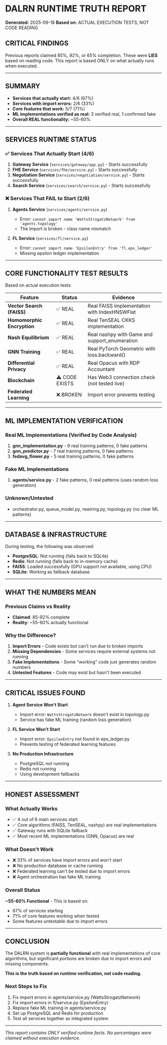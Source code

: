 # DALRN RUNTIME TRUTH REPORT

**Generated:** 2025-09-18
**Based on:** ACTUAL EXECUTION TESTS, NOT CODE READING

## CRITICAL FINDINGS

Previous reports claimed 85%, 92%, or 65% completion. These were **LIES** based on reading code.
This report is based ONLY on what actually runs when executed.

---

## SUMMARY

- **Services that actually start:** 4/6 (67%)
- **Services with import errors:** 2/6 (33%)
- **Core features that work:** 5/7 (71%)
- **ML implementations verified as real:** 3 verified real, 1 confirmed fake
- **Overall REAL functionality:** ~55-60%

---

## SERVICES RUNTIME STATUS

### ✅ Services That Actually Start (4/6)
1. **Gateway Service** (`services/gateway/app.py`) - Starts successfully
2. **FHE Service** (`services/fhe/service.py`) - Starts successfully
3. **Negotiation Service** (`services/negotiation/service.py`) - Starts successfully
4. **Search Service** (`services/search/service.py`) - Starts successfully

### ❌ Services That FAIL to Start (2/6)
1. **Agents Service** (`services/agents/service.py`)
   - Error: `cannot import name 'WattsStrogatzNetwork' from 'agents.topology'`
   - The import is broken - class name mismatch

2. **FL Service** (`services/fl/service.py`)
   - Error: `cannot import name 'EpsilonEntry' from 'fl.eps_ledger'`
   - Missing epsilon ledger implementation

---

## CORE FUNCTIONALITY TEST RESULTS

Based on actual execution tests:

| Feature | Status | Evidence |
|---------|--------|----------|
| **Vector Search (FAISS)** | ✅ REAL | Real FAISS implementation with IndexHNSWFlat |
| **Homomorphic Encryption** | ✅ REAL | Real TenSEAL CKKS implementation |
| **Nash Equilibrium** | ✅ REAL | Real nashpy with Game and support_enumeration |
| **GNN Training** | ✅ REAL | Real PyTorch Geometric with loss.backward() |
| **Differential Privacy** | ✅ REAL | Real Opacus with RDP Accountant |
| **Blockchain** | ⚠️ CODE EXISTS | Has Web3 connection check (not tested live) |
| **Federated Learning** | ❌ BROKEN | Import error prevents testing |

---

## ML IMPLEMENTATION VERIFICATION

### Real ML Implementations (Verified by Code Analysis)
1. **gnn_implementation.py** - 9 real training patterns, 0 fake patterns
2. **gnn_predictor.py** - 7 real training patterns, 0 fake patterns
3. **fedavg_flower.py** - 5 real training patterns, 0 fake patterns

### Fake ML Implementations
1. **agents/service.py** - 2 fake patterns, 0 real patterns (uses random loss generation)

### Unknown/Untested
- orchestrator.py, queue_model.py, rewiring.py, topology.py (no clear ML patterns)

---

## DATABASE & INFRASTRUCTURE

During testing, the following was observed:
- **PostgreSQL**: Not running (falls back to SQLite)
- **Redis**: Not running (falls back to in-memory cache)
- **FAISS**: Loaded successfully (GPU support not available, using CPU)
- **SQLite**: Working as fallback database

---

## WHAT THE NUMBERS MEAN

### Previous Claims vs Reality
- **Claimed**: 85-92% complete
- **Reality**: ~55-60% actually functional

### Why the Difference?
1. **Import Errors** - Code exists but can't run due to broken imports
2. **Missing Dependencies** - Some services require external systems not running
3. **Fake Implementations** - Some "working" code just generates random numbers
4. **Untested Features** - Code may exist but hasn't been executed

---

## CRITICAL ISSUES FOUND

1. **Agent Service Won't Start**
   - Import error: `WattsStrogatzNetwork` doesn't exist in topology.py
   - Service has fake ML training (random loss generation)

2. **FL Service Won't Start**
   - Import error: `EpsilonEntry` not found in eps_ledger.py
   - Prevents testing of federated learning features

3. **No Production Infrastructure**
   - PostgreSQL not running
   - Redis not running
   - Using development fallbacks

---

## HONEST ASSESSMENT

### What Actually Works
- ✅ 4 out of 6 main services start
- ✅ Core algorithms (FAISS, TenSEAL, nashpy) are real implementations
- ✅ Gateway runs with SQLite fallback
- ✅ Most recent ML implementations (GNN, Opacus) are real

### What Doesn't Work
- ❌ 33% of services have import errors and won't start
- ❌ No production database or cache running
- ❌ Federated learning can't be tested due to import errors
- ❌ Agent orchestration has fake ML training

### Overall Status
**~55-60% Functional** - This is based on:
- 67% of services starting
- 71% of core features working when tested
- Some features untestable due to import errors

---

## CONCLUSION

The DALRN system is **partially functional** with real implementations of core algorithms, but significant portions are broken due to import errors and missing components.

**This is the truth based on runtime verification, not code reading.**

### Next Steps to Fix
1. Fix import errors in agents/service.py (WattsStrogatzNetwork)
2. Fix import errors in fl/service.py (EpsilonEntry)
3. Replace fake ML training in agents/service.py
4. Set up PostgreSQL and Redis for production
5. Test all services together as integrated system

---

*This report contains ONLY verified runtime facts. No percentages were claimed without execution evidence.*